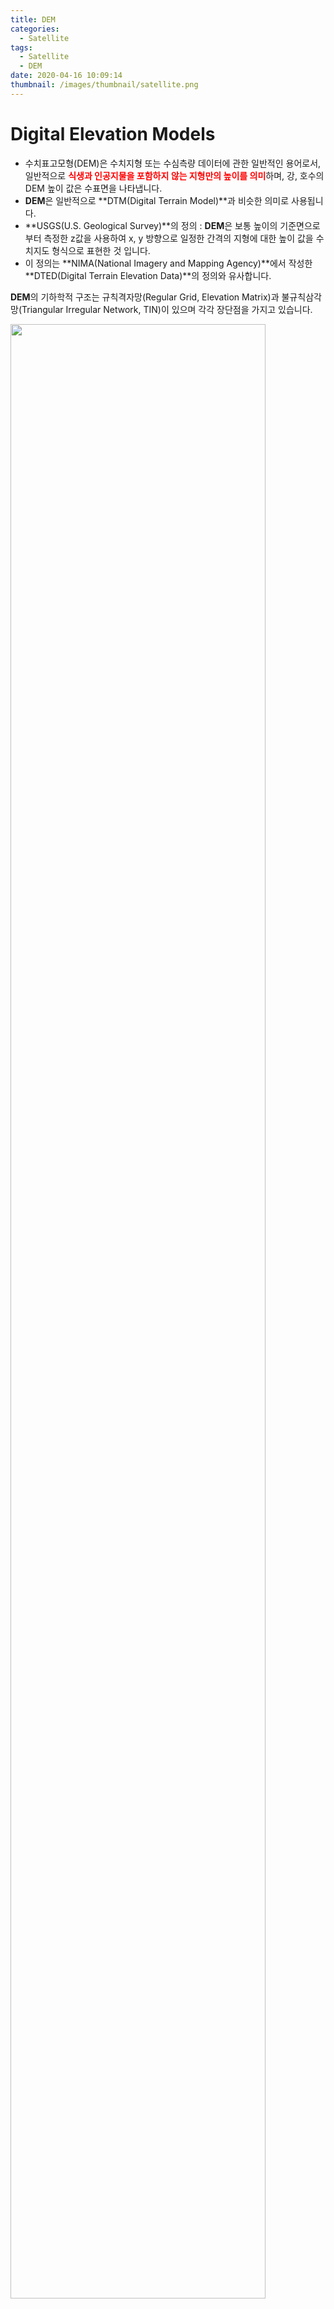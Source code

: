 ```yaml
---
title: DEM
categories:
  - Satellite
tags:
  - Satellite
  - DEM
date: 2020-04-16 10:09:14
thumbnail: /images/thumbnail/satellite.png
---
```


# Digital Elevation Models

- 수치표고모형(DEM)은 수치지형 또는 수심측량 데이터에 관한 일반적인 용어로서, 일반적으로 <span style="color:red">**식생과 인공지물을 포함하지 않는 지형만의 높이를 의미**</span>하며, 강, 호수의 DEM 높이 값은 수표면을 나타냅니다.
- **DEM**은 일반적으로 **DTM(Digital Terrain Model)**과 비슷한 의미로 사용됩니다.
- **USGS(U.S. Geological Survey)**의 정의 : **DEM**은 보통 높이의 기준면으로부터 측정한 z값을 사용하여 x, y 방향으로 일정한 간격의 지형에 대한 높이 값을 수치지도 형식으로 표현한 것 입니다.
- 이 정의는 **NIMA(National Imagery and Mapping Agency)**에서 작성한 **DTED(Digital Terrain Elevation Data)**의 정의와 유사합니다.

**DEM**의 기하학적 구조는 규칙격자망(Regular Grid, Elevation Matrix)과 불규칙삼각망(Triangular Irregular Network, TIN)이 있으며 각각 장단점을 가지고 있습니다.

<img width="90%" src="/images/dem/1.png" alt="" title="" >

## DTM(Digital Terrain Model)

- **DEM**과 유사한 뜻으로 사용되며, 동일한 간격의 z값을 가집니다. **DTM**은 **DEM**과 비슷하지만 지형을 좀 더 정확하게 묘사하기 위해 불규칙적으로 간격을 갖는 <span style="color:red">**불연속성(breakline)이 존재**</span> 한다는 것이 다릅니다.
- **DTM**의 최종적인 결과는 특정 지형을 명확히 묘사하는 것이며, 등고선은 지형의 실제 형태에 가깝도록 **DTM**으로부터 생성하곤 합니다.

## DSM(Digital Surface Mode)

- **DEM**에 식생, 건물, 도로 등 자연 및 인공 지형지물의 표고 값이 포함된 것을 나타냅니다.
- 원거리통신관리, 산림관리, 3D 시뮬레이션 등에 이용됩니다.

## 규칙격자망

- 일정 크기 사각형 격자지점의 표고행렬로 지형기복 변화를 표현하는 방법입니다.
- 규칙적인 격자의 교차점에서의 고도를 저장하며, 보통 불규칙한 기준점 집합으로부터 정교한 보간 기법을 거쳐 계산됩니다.
- 일반적으로 격자의 크기는 기준점 사이의 거리보다 더 작으며, 불연속선이나 높이를 나타내는 점에 의해 표현된 지질학적 정보도 규칙적인 격자로 형성됩니다.
  <br/>
- **장점**
  - 고도만 저장되므로 자료의 구조가 간단함
  - 등고선, 경사각, 경사 방향 계산, 음영이나 분지를 표현하는데 유용
  - 행렬 처리를 적용함에 있어서 계산 시간이 빠름
- **단점**
  - 복잡한 지형의 표현 시 격자 간격을 좁게 해야 함
  - 표면을 표현하기 위해 높은 밀도의 점들을 저장해야 함
  - 규칙적인 격자에서 불연속선을 표현하는 데 따르는 문제점

## 불규칙삼각망(TIN)

- 불규칙삼각망은 원래의 자료 점들을 Delaunay 삼각망을 활용하여 불규칙한 형태의 연속적인 삼각형을 연결시켜 지형의 기복을 표현합니다.
  <br/>
- **장점**
  - 기복이 심한 지역에서 효과적으로 사용될 수 있음
  - 자료의 중복을 줄일 수 있으므로 지형을 효과적으로 표현
  - 최소한의 표고점을 이용하여 능선이나 곡선과 같은 지형 구조 특성을 반영한 보간을 할 수 있다는 점
- **단점**
  - 점 들의 불규칙한 구조로 인해 각각의 점들을 저장하려면 대상에 대한 더 많은 정보가 필요함
  - 등고선, 능선, 합수선, 인공구조물 등을 가로질러 TIN이 구성되면 실제 지형 특성을 반영하기 못함
  - 수치등고선으로 TIN을 구성할 때 동일 등고선 상의 꼭지점들 안으로 TIN이 구성되면 그 TIN 내부는 평지로 표현이 됨

## 원천 자료에 따른 DEM 구축 방법 별 특성

|         구분         |     소요 장비      |      경제성       |   정확성    |   현시성    |
| :------------------: | :----------------: | :---------------: | :---------: | :---------: |
|      지상 측량       | Total Station, GPS |   시간경비과다    |    우수     |    우수     |
|      종이 지도       |     Digitizer      |  수동, 시간 과다  | 지도에 달림 | 지도에 달림 |
|                      |   Scanner GEOVEC   | 자동, 기술적 애로 | 지도에 달림 | 지도에 달림 |
|      수치 지도       |    MAP 지도 S/W    |       우수        | 지도에 달림 | 지도에 달림 |
| 기존 사진(사진 측량) |     해석도화기     |       양호        |    우수     | 사진에 달림 |
| 신규 촬영(사진 측량) |     수치도화기     |    촬영비 추가    |    우수     |    우수     |
|      원격 탐사       |  Image Processor   |       우수        |   개선 중   |    우수     |
|     레이저 측량      |   레이저 고도계    |       우수        |    우수     |    우수     |

## DEM 추출 방법 – 수치 지도 활용

- 이미 제작된 수치지도를 이용하여 DEM을 구축하는 방법으로 수치지도의 등고선 및 고도점의 좌표를 추출하여 DEM을 생성합니다.
- DEM 생성 시 고려해야 할 사항
  - 수치지도 제작 시기가 오래되었을 경우 현재의 지표 및 지물의 정보가 부족
  - 인공지물 밀집 지역일 경우 고도 추출점이 표기되어 있지 않을 수 있음
- 따라서, 수치지도로 DEM을 작성할 때에는 항공사진 혹은 보다 대축척의 수치지도, 지상측량 등의 보조 자료를 이용하여 등고선 및 고도점을 보완해야 합니다.
- 등고선 데이터는 제한된 범위의 정확도를 가진 DEM을 구축합니다.
  - 기대할 수 있는 최대의 정확도는 등고선 간격의 1/2 정보
- 등고선으로부터 DEM을 생성하는 것은 대부분의 상용 소프트웨어(PCI, Erdas Imagine)등에서 지원합니다.

## DEM 추출 방법 – 항공 사진 측량

- 항공사진(또는 항공영상)을 이용한 DEM 구축 방법은 현재 실용화된 방법 중 가장 정확하고 최신의 수치 고도 자료를 얻을 수 있습니다.
  - 항공사진측량용 카메라로 촬영된 입체 항공사진을 이용하여 해석도화기와 도화사의 작업을 통해 수동으로 DEM을 추출하는 방법
  - 항공사진을 스캐닝하거나 항공사진 측량용 디지털카메라로 획득한 항공 영상을 이용하여 수치도화기에서 자동으로 DEM을 추출하는 방법
- 항공사진(또는 항공영상)을 이용하면 지형은 물론이고 지물에 대한 DEM 구축이 가능합니다.

## DEM 추출 방법 – 위성 영상

- 위성영상의 해상력이 높아지고 이동한 위치에서 반복 촬영한 동일 지점의 영상을 획득할 수 있게 됨으로써 위성영상으로부터 DEM 구축이 가능해집니다.
- 위성영상은 항공사진에 비하여 포함면적이 넓고, 주기적으로 영상을 얻을 수 있으므로 최신의 정보를 획득하는데 소요되는 시간과 비용을 절감할 수 있습니다.
- 위성영상에 항공사진의 수치사진측량기법을 적용하여 자동으로 DEM을 생성할 수 있습니다.

## DEM의 정확도

- 수치표고모델의 정확도는 선형적으로 보간 된 DEM과 지도나 GPS 자료와 같은 참조자료와의 비교를 통한 RMSE(root-mean square error)값을 이용합니다.
- DEM의 정확도는 데이터의 스케일과 공간 해상도, 격자 간격에 영향을 많이 받습니다.
  - DEM의 수평정확도는 표고행렬의 수평간격에 영향을 많이 받음
  - DEM의 수직정확도는 원시 데이터의 질과 공간 해상도, 자료의 수집과 처리과정에 많은 영향을 받음
- 등고선으로부터 구축된 DEM의 평가 기준(Carrara, 1997)
  - 수치 지도의 등고선 근처에 배치된 격자점의 표고는 그 등고선의 표고와 일치하거나 큰 차이가 없어야 함
  - 두 등고선으로 포위된 영역 내에 있는 격자점의 표고는 두 등고선 표고 사이의 표고이며, 두 등고선 사이에서 선형 변화함
  - 경사 변화가 완만한 지역에서도 DEM은 지형을 현실적으로 묘사하여야 함
  - 일정 규모이상의 인공 지물에 대한 정보를 DEM으로부터 추출할 수 있어야 함

## DEM 자동 제작 방법

<img width="100%" src="/images/dem/2.png" alt="" title="" >

<img width="100%" src="/images/dem/3.png" alt="" title="" >
